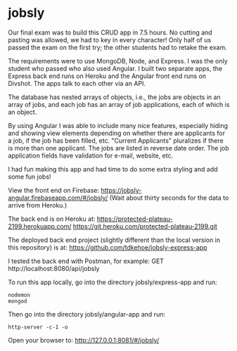 # jobsly

Our final exam was to build this CRUD app in 7.5 hours. No cutting and pasting was allowed, we had to key in every character! Only half of us passed the exam on the first try; the other students had to retake the exam.

The requirements were to use MongoDB, Node, and Express. I was the only student who passed who also used Angular. I built two separate apps, the Express back end runs on Heroku and the Angular front end runs on Divshot. The apps talk to each other via an API.

The database has nested arrays of objects, i.e., the jobs are objects in an array of jobs, and each job has an array of job applications, each of which is an object.

By using Angular I was able to include many nice features, especially hiding and showing view elements depending on whether there are applicants for a job, if the job has been filled, etc. "Current Applicants" pluralizes if there is more than one applicant. The jobs are listed in reverse date order. The job application fields have validation for e-mail, website, etc.

I had fun making this app and had time to do some extra styling and add some fun jobs!

View the front end on Firebase:
https://jobsly-angular.firebaseapp.com/#/jobsly/
(Wait about thirty seconds for the data to arrive from Heroku.)

The back end is on Heroku at:
https://protected-plateau-2199.herokuapp.com/ https://git.heroku.com/protected-plateau-2199.git

The deployed back end project (slightly different than the local version in this repository) is at:
https://github.com/tdkehoe/jobsly-express-app

I tested the back end with Postman, for example:
GET http://localhost:8080/api/jobsly

To run this app locally, go into the directory jobsly/express-app and run:
```
nodemon
mongod
```

Then go into the directory jobsly/angular-app and run:
```
http-server -c-1 -o
```

Open your browser to:
http://127.0.0.1:8081/#/jobsly/
